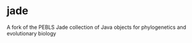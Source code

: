 jade
====

A fork of the PEBLS Jade collection of Java objects for phylogenetics and evolutionary biology
